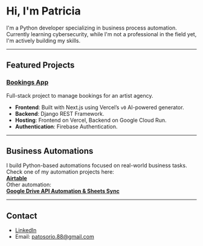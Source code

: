 # Hi, I'm Patricia 

I'm a Python developer specializing in business process automation. Currently learning cybersecurity, while I'm not a professional in the field yet, I'm actively building my skills.

---

## Featured Projects

### [Bookings App](https://github.com/patosorio/bookings-app)

Full-stack project to manage bookings for an artist agency.  
- **Frontend**: Built with Next.js using Vercel’s `v0` AI-powered generator.  
- **Backend**: Django REST Framework.  
- **Hosting**: Frontend on Vercel, Backend on Google Cloud Run.  
- **Authentication**: Firebase Authentication.

---


## Business Automations

I build Python-based automations focused on real-world business tasks.  
Check one of my automation projects here:  
**[Airtable](https://github.com/patosorio/airtable-drive-sync)**  
Other automation:  
**[Google Drive API Automation & Sheets Sync](https://github.com/patosorio/drive-api-automation)**

---

## Contact

- [LinkedIn](https://www.linkedin.com/in/patriciaosorio130194/)
- Email: patosorio.88@gmail.com
